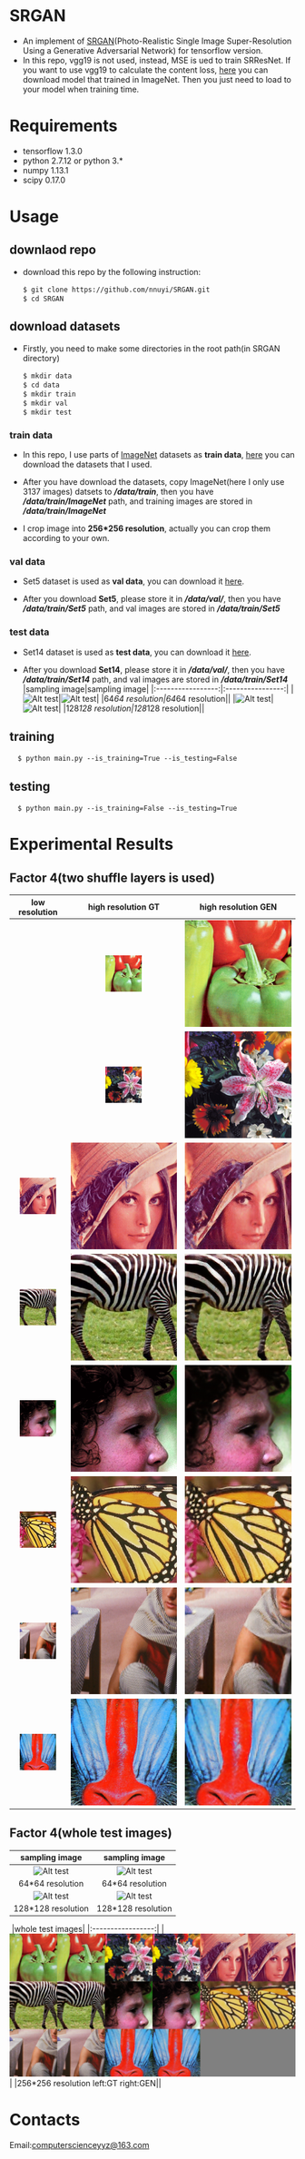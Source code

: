 # SRGAN
  - An implement of [SRGAN](https://arxiv.org/abs/1609.04802)(Photo-Realistic Single Image Super-Resolution Using a Generative Adversarial Network) for tensorflow version.
  - In this repo, vgg19 is not used, instead, MSE is ued to train SRResNet. If you want to use vgg19 to calculate the content loss, [here]() you can download model that trained in ImageNet. Then you just need to load to your model when training time.

# Requirements
  - tensorflow 1.3.0
  - python 2.7.12 or python 3.*
  - numpy 1.13.1
  - scipy 0.17.0
  
# Usage
  ## downlaod repo
  - download this repo by the following instruction:
  
        $ git clone https://github.com/nnuyi/SRGAN.git
        $ cd SRGAN
      
  ## download datasets
  - Firstly, you need to make some directories in the root path(in SRGAN directory)
  
        $ mkdir data
        $ cd data
        $ mkdir train
        $ mkdir val
        $ mkdir test   

  ### train data
  - In this repo, I use parts of [ImageNet]() datasets as **train data**, [here]() you can download the datasets that I used. 
  
  - After you have download the datasets, copy ImageNet(here I only use 3137 images) datsets to ***/data/train***, then you have ***/data/train/ImageNet*** path, and training images are stored in ***/data/train/ImageNet***
  
  - I crop image into **256*256 resolution**, actually you can crop them according to your own.
  
  ### val data
  - Set5 dataset is used as **val data**, you can download it [here]().
  
  - After you download **Set5**, please store it in ***/data/val/***, then you have ***/data/train/Set5*** path, and val images are stored in ***/data/train/Set5***
  
  ### test data
  - Set14 dataset is used as **test data**, you can download it [here]().
  
  - After you download **Set14**, please store it in ***/data/val/***, then you have ***/data/train/Set14*** path, and val images are stored in ***/data/train/Set14***
  |sampling image|sampling image|
  |:-----------------:|:----------------:|
  |![Alt test](/data/64_64_1.png)|![Alt test](/data/64_64_2.png)|
  |64*64 resolution|64*64 resolution||
  |![Alt test](/data/128_128_1.png)|![Alt test](/data/128_128_2.png)|
  |128*128 resolution|128*128 resolution||
  ## training
  
      $ python main.py --is_training=True --is_testing=False
      
  ## testing
  
      $ python main.py --is_training=False --is_testing=True
      
# Experimental Results
## Factor 4(two shuffle layers is used)
  
  | low resolution| high resolution GT| high resolution GEN|
  |:-----------------:|:-----------------:|:-----------------:|
  | ![Alt test](/data/Set14_gt_lr_0.png)| ![Alt test](/data/Set14_gt_hr_0.png)| ![Alt test](/data/Set14_test_hr_0.png)||
  | ![Alt test](/data/Set14_gt_lr_1.png)| ![Alt test](/data/Set14_gt_hr_1.png)| ![Alt test](/data/Set14_test_hr_1.png)||
  | ![Alt test](/data/Set14_gt_lr_2.png)| ![Alt test](/data/Set14_gt_hr_2.png)| ![Alt test](/data/Set14_test_hr_2.png)||
  | ![Alt test](/data/Set14_gt_lr_3.png)| ![Alt test](/data/Set14_gt_hr_3.png)| ![Alt test](/data/Set14_test_hr_3.png)||
  | ![Alt test](/data/Set14_gt_lr_4.png)| ![Alt test](/data/Set14_gt_hr_4.png)| ![Alt test](/data/Set14_test_hr_4.png)||
  | ![Alt test](/data/Set14_gt_lr_5.png)| ![Alt test](/data/Set14_gt_hr_5.png)| ![Alt test](/data/Set14_test_hr_5.png)||
  | ![Alt test](/data/Set14_gt_lr_6.png)| ![Alt test](/data/Set14_gt_hr_6.png)| ![Alt test](/data/Set14_test_hr_6.png)||
  | ![Alt test](/data/Set14_gt_lr_7.png)| ![Alt test](/data/Set14_gt_hr_7.png)| ![Alt test](/data/Set14_test_hr_7.png)||
  
## Factor 4(whole test images)

  |sampling image|sampling image|
  |:-----------------:|:----------------:|
  |![Alt test](/data/64_64_1.png)|![Alt test](/data/64_64_2.png)|
  |64*64 resolution|64*64 resolution||
  |![Alt test](/data/128_128_1.png)|![Alt test](/data/128_128_2.png)|
  |128*128 resolution|128*128 resolution||
  
  |whole test images|
  |:-----------------:|
  |![Alt test](/data/Set14_test.png)|
  |256*256 resolution left:GT right:GEN||
  
# Contacts
  Email:computerscienceyyz@163.com

